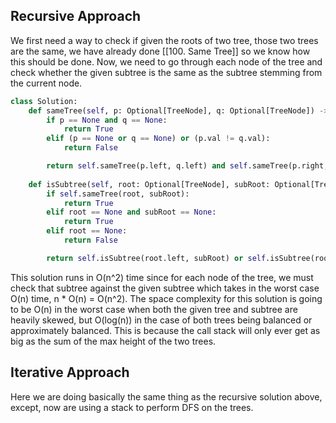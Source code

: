 ## Recursive Approach
We first need a way to check if given the roots of two tree, those two trees are the same, we have already done [[100. Same Tree]] so we know how this should be done. Now, we need to go through each node of the tree and check whether the given subtree is the same as the subtree stemming from the current node.
``` python
class Solution:
    def sameTree(self, p: Optional[TreeNode], q: Optional[TreeNode]) -> bool:
        if p == None and q == None:
            return True
        elif (p == None or q == None) or (p.val != q.val):
            return False

        return self.sameTree(p.left, q.left) and self.sameTree(p.right, q.right)
  
    def isSubtree(self, root: Optional[TreeNode], subRoot: Optional[TreeNode]) -> bool:
        if self.sameTree(root, subRoot):
            return True
        elif root == None and subRoot == None:
            return True
        elif root == None:
            return False

        return self.isSubtree(root.left, subRoot) or self.isSubtree(root.right, subRoot)
```
This solution runs in O(n^2) time since for each node of the tree, we must check that subtree against the given subtree which takes in the worst case O(n) time, n * O(n) = O(n^2). The space complexity for this solution is going to be O(n) in the worst case when both the given tree and subtree are heavily skewed, but O(log(n)) in the case of both trees being balanced or approximately balanced. This is because the call stack will only ever get as big as the sum of the max height of the two trees.
## Iterative Approach
Here we are doing basically the same thing as the recursive solution above, except, now are using a stack to perform DFS on the trees.
```

```